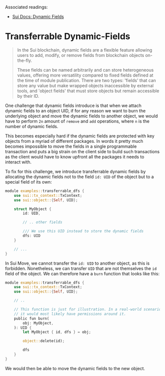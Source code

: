 Associated readings:
- [Sui Docs: Dynamic Fields](https://docs.sui.io/concepts/dynamic-fields)

# Transferrable Dynamic-Fields

>In the Sui blockchain, dynamic fields are a flexible feature allowing users to add, modify, or remove fields from blockchain objects on-the-fly.
>
>These fields can be named arbitrarily and can store heterogeneous values, offering more versatility compared to fixed fields defined at the time of module publication. There are two types: 'fields' that can store any value but make wrapped objects inaccessible by external tools, and 'object fields' that must store objects but remain accessible by their ID.

One challenge that dynamic fields introduce is that when we attach dynamic fields to an object UID, if for any reason we want to burn the underlying object and move the dynamic fields to another object, we would have to perform `2n` amount of `remove` and `add` operations, where `n` is the number of dynamic fields.

This becomes especially hard if the dynamic fields are protected with key objects from a myriad of different packages. In words it pretty much becomes impossible to move the fields in a single programmable transaction and puts a big strain on the client side to build such transactions as the client would have to know upfront all the packages it needs to interact with.

To fix for this challenge, we introduce transferrable dynamic fields by allocating the dynamic fields not to the field `id: UID` of the object but to a special field of its own:

```rust
module examples::transferrable_dfs {
    use sui::tx_context::TxContext;
    use sui::object::{Self, UID};

    struct MyObject {
        id: UID,

        // .. other fields

        /// We use this UID instead to store the dynamic fields
        dfs: UID
    }

    // ...
}
```

In Sui Move, we cannot transfer the `id: UID` to another object, as this is forbidden. Nonetheless, we can transfer `UID` that are not themselves the `id` field of the object. We can therefore have a `burn` function that looks like this:

```rust
module examples::transferrable_dfs {
    use sui::tx_context::TxContext;
    use sui::object::{Self, UID};

    // ..

    // This function is just for illustration. In a real-world scenario
    // it would most likely have permissions around it.
    public fun burn(
        obj: MyObject,
    ): UID {
        let MyObject { id, dfs } = obj;

        object::delete(id);

        dfs
    }
}
```

We would then be able to move the dynamic fields to the new object.
